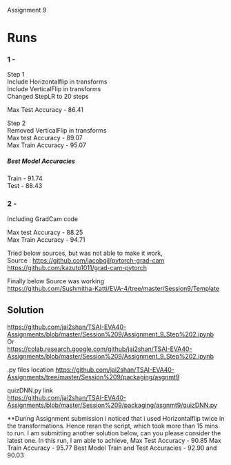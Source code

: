  Assignment 9

Runs
=============
### 1 - 
Step 1    
Include Horizontalflip in transforms             
Include VerticalFlip in transforms          
Changed StepLR to 20 steps     

Max Test Accuracy - 86.41    

Step 2    
Removed VerticalFlip in transforms     
Max test Accuracy - 89.07    
Max Train Accuracy - 95.07    

##### Best Model Accuracies    
Train - 91.74     
Test - 88.43    


### 2 -
Including GradCam code

Max test Accuracy - 88.25    
Max Train Accuracy - 94.71  


Tried below sources, but was not able to make it work,       
Source : https://github.com/jacobgil/pytorch-grad-cam    
https://github.com/kazuto1011/grad-cam-pytorch    

Finally below Source was working     
https://github.com/Sushmitha-Katti/EVA-4/tree/master/Session9/Template


## Solution
https://github.com/jai2shan/TSAI-EVA40-Assignments/blob/master/Session%209/Assignment_9_Step%202.ipynb      
Or      
https://colab.research.google.com/github/jai2shan/TSAI-EVA40-Assignments/blob/master/Session%209/Assignment_9_Step%202.ipynb     

.py files location 
https://github.com/jai2shan/TSAI-EVA40-Assignments/tree/master/Session%209/packaging/asgnmt9      

quizDNN.py link   
https://github.com/jai2shan/TSAI-EVA40-Assignments/blob/master/Session%209/packaging/asgnmt9/quizDNN.py



**During Assignment submission i noticed that i used Horizontalflip twice in the transformations. Hence reran the script, which took more than 15 mins to run. I am submitting another solution below, can you please consider the latest one.
In this run, I am able to achieve,
Max Test Accuracy - 90.85
Max Train Accuracy - 95.77
Best Model Train and Test Accuracies - 92.90 and 90.03

